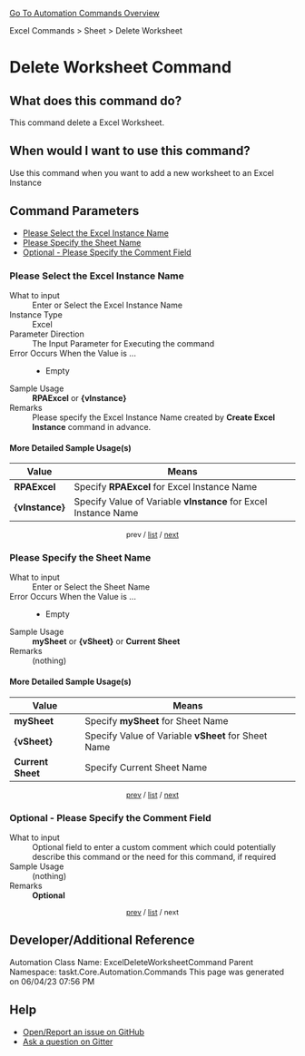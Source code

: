 <!--TITLE: Delete Worksheet Command -->
<!-- SUBTITLE: a command in the Excel Commands group. -->
[Go To Automation Commands Overview](/automation-commands.md)


Excel Commands &gt; Sheet &gt; Delete Worksheet


# Delete Worksheet Command


## What does this command do?
This command delete a Excel Worksheet.


## When would I want to use this command?
Use this command when you want to add a new worksheet to an Excel Instance


<a id="param_list"></a>
## Command Parameters
- [Please Select the Excel Instance Name](#param_0)
- [Please Specify the Sheet Name](#param_1)
- [Optional - Please Specify the Comment Field](#param_2)


<a id="param_0"></a>
### Please Select the Excel Instance Name


<dl>
<dt>What to input</dt><dd>Enter or Select the Excel Instance Name</dd>
<dt>Instance Type</dt><dd>Excel</dd>
<dt>Parameter Direction</dt><dd>The Input Parameter for Executing the command</dd>
<dt>Error Occurs When the Value is ...</dt><dd><ul>
<li>Empty</li>
</ul></dd>
<dt>Sample Usage</dt><dd><strong>RPAExcel</strong> or <strong>{vInstance}</strong></dd>
<dt>Remarks</dt><dd>Please specify the Excel Instance Name created by <strong>Create Excel Instance</strong> command in advance.</dd>
</dl>




#### More Detailed Sample Usage(s)
| Value | Means |
|---|---|
| <strong>RPAExcel</strong> | Specify **RPAExcel** for Excel Instance Name |
| <strong>{vInstance}</strong> | Specify Value of Variable **vInstance** for Excel Instance Name |


<div style="font-size: 90%; text-align: center">


prev / [list](#param_list) / [next](#param_1)


</div>


<a id="param_1"></a>
### Please Specify the Sheet Name


<dl>
<dt>What to input</dt><dd>Enter or Select the Sheet Name</dd>
<dt>Error Occurs When the Value is ...</dt><dd><ul>
<li>Empty</li>
</ul></dd>
<dt>Sample Usage</dt><dd><strong>mySheet</strong> or <strong>{vSheet}</strong> or <strong>Current Sheet</strong></dd>
<dt>Remarks</dt><dd>(nothing)</dd>
</dl>




#### More Detailed Sample Usage(s)
| Value | Means |
|---|---|
| <strong>mySheet</strong> | Specify **mySheet** for Sheet Name |
| <strong>{vSheet}</strong> | Specify Value of Variable **vSheet** for Sheet Name |
| <strong>Current Sheet</strong> | Specify Current Sheet Name |


<div style="font-size: 90%; text-align: center">


[prev](#param_1) / [list](#param_list) / [next](#param_2)


</div>


<a id="param_2"></a>
### Optional - Please Specify the Comment Field


<dl>
<dt>What to input</dt><dd>Optional field to enter a custom comment which could potentially describe this command or the need for this command, if required</dd>
<dt>Sample Usage</dt><dd>(nothing)</dd>
<dt>Remarks</dt><dd><strong>Optional</strong><br></dd>
</dl>




<div style="font-size: 90%; text-align: center">


[prev](#param_2) / [list](#param_list) / next


</div>


## Developer/Additional Reference
Automation Class Name: ExcelDeleteWorksheetCommand
Parent Namespace: taskt.Core.Automation.Commands
This page was generated on 06/04/23 07:56 PM


## Help
- [Open/Report an issue on GitHub](https://github.com/rcktrncn/taskt/issues/new)
- [Ask a question on Gitter](https://gitter.im/taskt-rpa/Lobby)
